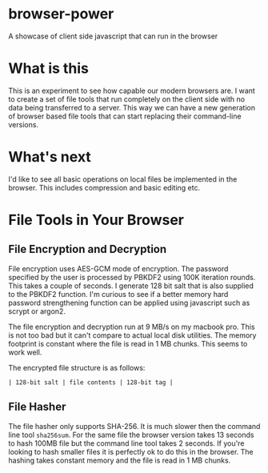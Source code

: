 # browser-power
A showcase of client side javascript that can run in the browser

# What is this
This is an experiment to see how capable our modern browsers are. I want to create a set of file tools that run completely on the client side with no data being transferred to a server. This way we can have a new generation of browser based file tools that can start replacing their command-line versions.

# What's next
I'd like to see all basic operations on local files be implemented in the browser. This includes compression and basic editing etc.

# File Tools in Your Browser
## File Encryption and Decryption
File encryption uses AES-GCM mode of encryption. The password specified by the user is processed by PBKDF2 using 100K iteration rounds. This takes a couple of seconds. I generate 128 bit salt that is also supplied to the PBKDF2 function. I'm curious to see if a better memory hard password strengthening function can be applied using javascript such as scrypt or argon2.

The file encryption and decryption run at 9 MB/s on my macbook pro. This is not too bad but it can't compare to actual local disk utilities. The memory footprint is constant where the file is read in 1 MB chunks. This seems to work well.

The encrypted file structure is as follows:
```
| 128-bit salt | file contents | 128-bit tag |
```

## File Hasher
The file hasher only supports SHA-256. It is much slower then the command line tool `sha256sum`. For the same file the browser version takes 13 seconds to hash 
100MB file but the command line tool takes 2 seconds. If you're looking to hash smaller files it is perfectly ok to do this in the browser. The hashing takes constant memory and the file is read in 1 MB chunks.
